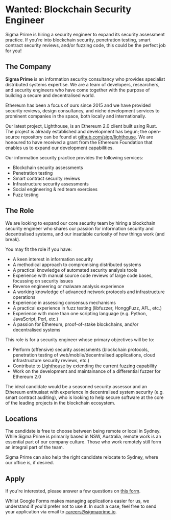 # Wanted: Blockchain Security Engineer

Sigma Prime is hiring a security engineer to expand its security assessment
practice. If you're into blockchain security, penetration testing, smart
contract security reviews, and/or fuzzing code, this could be the perfect job
for you!

## The Company

**Sigma Prime** is an information security consultancy who provides specialist
distributed systems expertise. We are a team of developers, researchers, and security
engineers who have come together with the purpose of building a secure and
decentralised world.

Ethereum has been a focus of ours since 2015 and we have provided security
reviews, design consultancy, and niche development services to prominent
companies in the space, both locally and internationally.

Our latest project, Lighthouse, is an Ethereum 2.0 client built using Rust. The
project is already established and development has begun; the open-source
repository can be found at [github.com/sigp/lighthouse](https://github.com/sigp/lighthouse). We are honoured to have
received a grant from the Ethereum Foundation that enables us to expand our
development capabilities.

Our information security practice provides the following services:

* Blockchain security assessments
* Penetration testing
* Smart contract security reviews
* Infrastructure security assessments
* Social engineering & red team exercises
* Fuzz testing


## The Role

We are looking to expand our core security team by hiring a blockchain security
engineer who shares our passion for information security and decentralised
systems, and our insatiable curiosity of how things work (and break).

You may fit the role if you have:

* A keen interest in information security
* A methodical approach to compromising distributed systems
* A practical knowledge of automated security analysis tools
* Experience with manual source code reviews of large code bases, focussing on security issues
* Reverse engineering or malware analysis experience
* A working knowledge of advanced network protocols and infrastructure operations
* Experience in assessing consensus mechanisms
* A practical experience in fuzz testing (libfuzzer, HonggFuzz, AFL, etc.)
* Experience with more than one scripting language (e.g. Python, JavaScript, Perl, etc.)
* A passion for Ethereum, proof-of-stake blockchains, and/or decentralised systems

This role is for a security engineer whose primary objectives will be to:

* Perform (offensive) security assessments (blockchain protocols, penetration testing of web/mobile/decentralised applications, cloud infrastructure security reviews, etc.)
* Contribute to [Lighthouse](https://github.com/sigp/lighthouse) by extending the current fuzzing capability
* Work on the development and maintainance of a differential fuzzer for Ethereum 2.0

The ideal candidate would be a seasoned security assessor and an Ethereum enthusiast with experience in decentralised system security (e.g. smart contract auditing), who is looking to help secure software at the core of the leading projects in the blockchain ecosystem.

## Locations

The candidate is free to choose between being remote or local in Sydney. While Sigma Prime is primarily based in NSW, Australia, remote work is an essential part of our company culture. Those who work remotely still form an integral part of the team.

Sigma Prime can also help the right candidate relocate to Sydney, where our office is, if desired.

## Apply

If you're interested, please answer a few questions on [this form](https://forms.gle/juvZ7LWcQD7SVYQA6).

Whilst Google Forms makes managing applications easier for us, we understand if you'd prefer not to use it. In such a case, feel free to send your application via email to [careers@sigmaprime.io](mailto:careers@sigmaprime.io).
